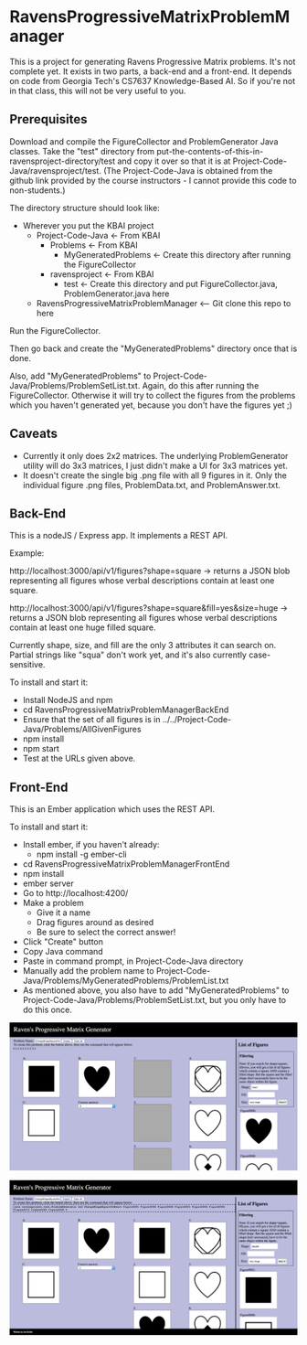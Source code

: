 # RavensProgressiveMatrixProblemManager

This is a project for generating Ravens Progressive Matrix problems.
It's not complete yet.
It exists in two parts, a back-end and a front-end.
It depends on code from Georgia Tech's CS7637 Knowledge-Based AI. So if you're not in that class, this will not be very useful to you.

## Prerequisites
Download and compile the FigureCollector and ProblemGenerator Java classes. Take the "test" directory from put-the-contents-of-this-in-ravensproject-directory/test and copy it over so that it is at Project-Code-Java/ravensproject/test. (The Project-Code-Java is obtained from the github link provided by the course instructors - I cannot provide this code to non-students.)

The directory structure should look like:
* Wherever you put the KBAI project
  * Project-Code-Java <- From KBAI
    * Problems <- From KBAI
      * MyGeneratedProblems <- Create this directory after running the FigureCollector
    * ravensproject <- From KBAI
      * test <- Create this directory and put FigureCollector.java, ProblemGenerator.java here
  * RavensProgressiveMatrixProblemManager <-- Git clone this repo to here

Run the FigureCollector.

Then go back and create the "MyGeneratedProblems" directory once that is done.

Also, add "MyGeneratedProblems" to Project-Code-Java/Problems/ProblemSetList.txt. Again, do this after running the FigureCollector. Otherwise it will try to collect the figures from the problems which you haven't generated yet, because you don't have the figures yet ;)

## Caveats
* Currently it only does 2x2 matrices. The underlying ProblemGenerator utility will do 3x3 matrices, I just didn't make a UI for 3x3 matrices yet.
* It doesn't create the single big .png file with all 9 figures in it. Only the individual figure .png files, ProblemData.txt, and ProblemAnswer.txt.

## Back-End
This is a nodeJS / Express app. It implements a REST API.

Example:

http://localhost:3000/api/v1/figures?shape=square -> returns a JSON blob representing all figures whose verbal descriptions contain at least one square.

http://localhost:3000/api/v1/figures?shape=square&fill=yes&size=huge -> returns a JSON blob representing all figures whose verbal descriptions contain at least one huge filled square.

Currently shape, size, and fill are the only 3 attributes it can search on. Partial strings like "squa" don't work yet, and it's also currently case-sensitive.

To install and start it:
* Install NodeJS and npm
* cd RavensProgressiveMatrixProblemManagerBackEnd
* Ensure that the set of all figures is in ../../Project-Code-Java/Problems/AllGivenFigures
* npm install
* npm start
* Test at the URLs given above.

## Front-End
This is an Ember application which uses the REST API.

To install and start it:
* Install ember, if you haven't already:
  * npm install -g ember-cli
* cd RavensProgressiveMatrixProblemManagerFrontEnd
* npm install
* ember server
* Go to http://localhost:4200/
* Make a problem
  * Give it a name
  * Drag figures around as desired
  * Be sure to select the correct answer!
* Click "Create" button
* Copy Java command
* Paste in command prompt, in Project-Code-Java directory
* Manually add the problem name to Project-Code-Java/Problems/MyGeneratedProblems/ProblemList.txt
* As mentioned above, you also have to add "MyGeneratedProblems" to Project-Code-Java/Problems/ProblemSetList.txt, but you only have to do this once.

![screenshot](https://raw.githubusercontent.com/jonkeller/RavensProgressiveMatrixProblemManager/master/img/Screen%20Shot%202016-06-05%20at%209.22.54%20AM.png?token=ACV2Bx1aVPlPgrXLKf1TsNs4VVjbDZXRks5XXXLXwA%3D%3D)

![screenshot](https://raw.githubusercontent.com/jonkeller/RavensProgressiveMatrixProblemManager/master/img/Screen%20Shot%202016-06-05%20at%209.24.24%20AM.png?token=ACV2BzC2T7pEpLS7dMQQcvtzLsZW2TyGks5XXXMIwA%3D%3D)
